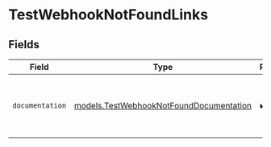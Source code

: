 # TestWebhookNotFoundLinks


## Fields

| Field                                                                                    | Type                                                                                     | Required                                                                                 | Description                                                                              |
| ---------------------------------------------------------------------------------------- | ---------------------------------------------------------------------------------------- | ---------------------------------------------------------------------------------------- | ---------------------------------------------------------------------------------------- |
| `documentation`                                                                          | [models.TestWebhookNotFoundDocumentation](../models/testwebhooknotfounddocumentation.md) | :heavy_check_mark:                                                                       | The URL to the generic Mollie API error handling guide.                                  |